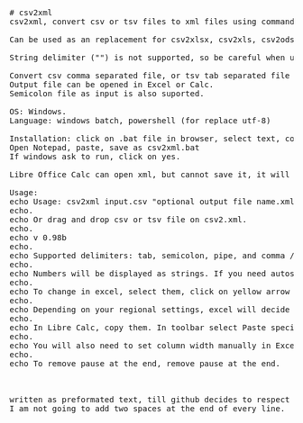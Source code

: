 <pre>
# csv2xml
csv2xml, convert csv or tsv files to xml files using command line, or drag and drop in windows.

Can be used as an replacement for csv2xlsx, csv2xls, csv2ods, csv2fods, or tsv2xml, tsv2ods, tsv2xlsx, tsv2xls ...

String delimiter ("") is not supported, so be careful when using , as column delimiter.

Convert csv comma separated file, or tsv tab separated file to "Excel XML 2003" spreadsheet file (also known as SpreadsheetML). 
Output file can be opened in Excel or Calc.
Semicolon file as input is also suported.

OS: Windows.
Language: windows batch, powershell (for replace utf-8)

Installation: click on .bat file in browser, select text, copy.
Open Notepad, paste, save as csv2xml.bat 
If windows ask to run, click on yes.

Libre Office Calc can open xml, but cannot save it, it will offer to save in ods or xlsx format.

Usage:
echo Usage: csv2xml input.csv "optional output file name.xml"
echo.
echo Or drag and drop csv or tsv file on csv2.xml.
echo.
echo v 0.98b
echo.
echo Supported delimiters: tab, semicolon, pipe, and comma /no string delimiter!/. 
echo.
echo Numbers will be displayed as strings. If you need autosum or formulas, you will need to convert them to numbers.
echo.
echo To change in excel, select them, click on yellow arrow and select convert to number
echo.
echo Depending on your regional settings, excel will decide if 1.1 and 1,1 are numbers of strings, after conversion.
echo.
echo In Libre Calc, copy them. In toolbar select Paste special, Character set: Unicode utf-8, Separator options: Separated by Tab, String delimiter: leave empty.
echo.
echo You will also need to set column width manually in Excel/Calc. Select all columns with data by clicking on column names a,b,c, double click on the line between a,b,c.
echo.
echo To remove pause at the end, remove pause at the end.



written as preformated text, till github decides to respect newline ...
I am not going to add two spaces at the end of every line.





